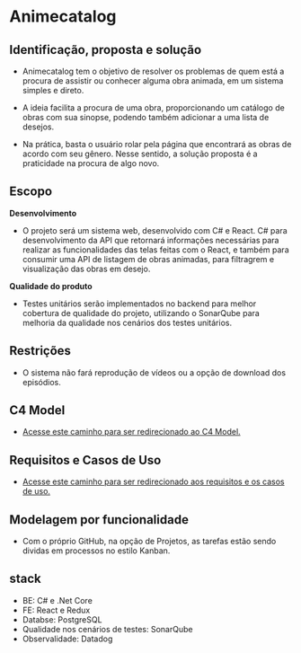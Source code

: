 # Animecatalog

## Identificação, proposta e solução
- Animecatalog tem o objetivo de resolver os problemas de quem está a procura de assistir ou conhecer alguma obra animada, em um sistema simples e direto.

- A ideia facilita a procura de uma obra, proporcionando um catálogo de obras com sua sinopse, podendo também adicionar a uma lista de desejos.

- Na prática, basta o usuário rolar pela página que encontrará as obras de acordo com seu gênero. Nesse sentido, a solução proposta é a praticidade na procura de algo novo.


## Escopo

**Desenvolvimento**

- O projeto será um sistema web, desenvolvido com C# e React. C# para desenvolvimento da API que retornará informações necessárias para realizar as funcionalidades das telas feitas com o React, e também para consumir uma API de listagem de obras animadas, para filtragrem e visualização das obras em desejo.

**Qualidade do produto**

- Testes unitários serão implementados no backend para melhor cobertura de qualidade do projeto, utilizando o SonarQube para melhoria da qualidade nos cenários dos testes unitários.

## Restrições

- O sistema não fará reprodução de vídeos ou a opção de download dos episódios.

## C4 Model

- [Acesse este caminho para ser redirecionado ao C4 Model.](files/c4-model.md)

## Requisitos e Casos de Uso

- [Acesse este caminho para ser redirecionado aos requisitos e os casos de uso.](files/requirements-nonrequirementsl.md)

## Modelagem por funcionalidade
- Com o próprio GitHub, na opção de Projetos, as tarefas estão sendo dividas em processos no estilo Kanban.
## stack

- BE: C# e .Net Core
- FE:  React e Redux
- Databse: PostgreSQL
- Qualidade nos cenários de testes: SonarQube
- Observalidade: Datadog
